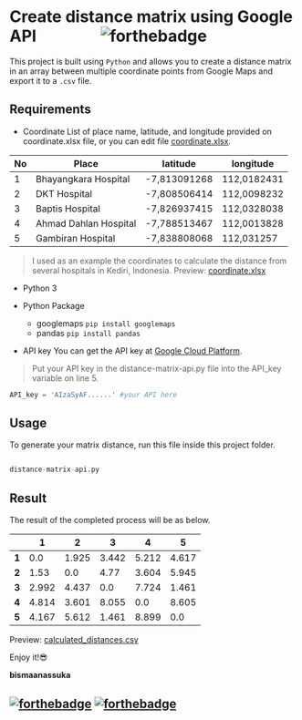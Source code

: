 # Create distance matrix using Google API&nbsp;&nbsp;&nbsp;&nbsp;&nbsp;&nbsp;&nbsp;&nbsp;&nbsp;&nbsp;&nbsp;&nbsp;&nbsp;&nbsp;&nbsp;&nbsp;&nbsp;![forthebadge](https://forthebadge.com/images/badges/made-with-python.svg)
This project is built using `Python` and allows you to create a distance matrix in an array between multiple coordinate points from Google Maps and export it to a `.csv` file.

## Requirements
* Coordinate
List of place name, latitude, and longitude provided on coordinate.xlsx file, or you can edit file [coordinate.xlsx](https://github.com/bismaanassuka/distance-matrix-api/blob/master/coordinate.xlsx).

|No|Place                |latitude    |longitude  |
|--|---------------------|------------|-----------|
|1 |Bhayangkara Hospital |-7,813091268|112,0182431|
|2 |DKT Hospital         |-7,808506414|112,0098232|
|3 |Baptis Hospital      |-7,826937415|112,0328038|
|4 |Ahmad Dahlan Hospital|-7,788513467|112,0013828|
|5 |Gambiran Hospital    |-7,838808068|112,031257 |

>I used as an example the coordinates to calculate the distance from several hospitals in Kediri, Indonesia.
Preview: [coordinate.xlsx](https://github.com/bismaanassuka/distance-matrix-api/blob/master/coordinate.xlsx)

* Python 3
* Python Package
  * googlemaps `pip install googlemaps`
  * pandas `pip install pandas`

* API key
You can get the API key at [Google Cloud Platform](https://developers.google.com/maps/documentation/distance-matrix/get-api-key).

>Put your API key in the distance-matrix-api.py file into the API_key variable on line 5.
```python
API_key = 'AIzaSyAF......' #your API here
```

## Usage
To generate your matrix distance, run this file inside this project folder.
```python

distance-matrix-api.py

```

## Result
The result of the completed process will be as below.

|     |  1  |  2  |  3  |  4  |  5  |
|  -  |  -  |  -  |  -  |  -  |  -  |
|**1**| 0.0 |1.925|3.442|5.212|4.617|
|**2**|1.53 | 0.0 |4.77 |3.604|5.945|
|**3**|2.992|4.437| 0.0 |7.724|1.461|
|**4**|4.814|3.601|8.055| 0.0 |8.605|
|**5**|4.167|5.612|1.461|8.899| 0.0 |

Preview: [calculated_distances.csv](https://github.com/bismaanassuka/distance-matrix-api/blob/master/calculated_distances.csv)

Enjoy it!:sunglasses:

**bismaanassuka**

[![forthebadge](https://forthebadge.com/images/badges/built-with-love.svg)](https://forthebadge.com)
[![forthebadge](https://forthebadge.com/images/badges/for-you.svg)](https://forthebadge.com)
---
